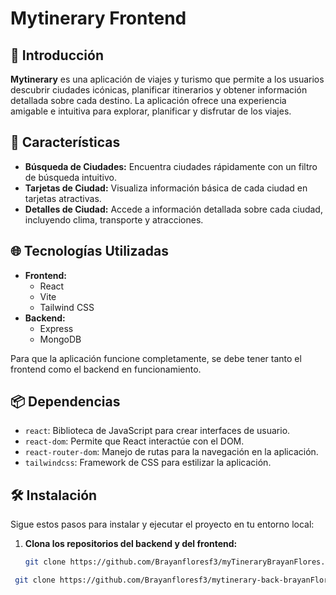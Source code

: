 # Mytinerary Frontend

## 🚀 Introducción

**Mytinerary** es una aplicación de viajes y turismo que permite a los usuarios descubrir ciudades icónicas, planificar itinerarios y obtener información detallada sobre cada destino. La aplicación ofrece una experiencia amigable e intuitiva para explorar, planificar y disfrutar de los viajes.

## 📸 Características

- **Búsqueda de Ciudades:** Encuentra ciudades rápidamente con un filtro de búsqueda intuitivo.
- **Tarjetas de Ciudad:** Visualiza información básica de cada ciudad en tarjetas atractivas.
- **Detalles de Ciudad:** Accede a información detallada sobre cada ciudad, incluyendo clima, transporte y atracciones.

## 🌐 Tecnologías Utilizadas

- **Frontend:**
  - React
  - Vite
  - Tailwind CSS
- **Backend:**
  - Express
  - MongoDB

Para que la aplicación funcione completamente, se debe tener tanto el frontend como el backend en funcionamiento.

## 📦 Dependencias



- `react`: Biblioteca de JavaScript para crear interfaces de usuario.
- `react-dom`: Permite que React interactúe con el DOM.
- `react-router-dom`: Manejo de rutas para la navegación en la aplicación.
- `tailwindcss`: Framework de CSS para estilizar la aplicación.

## 🛠️ Instalación

Sigue estos pasos para instalar y ejecutar el proyecto en tu entorno local:

1. **Clona los repositorios del backend y del frontend:**

   ```bash
   git clone https://github.com/Brayanfloresf3/myTineraryBrayanFlores.git


  ```bash
   git clone https://github.com/Brayanfloresf3/mytinerary-back-brayanFlores.git

